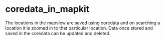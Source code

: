 # coredata_in_mapkit

The locations in the mapview are saved using coredata and on searching a location it is zoomed in to that particular location.
Data once stored and saved in the coredata can be updated and deleted.
